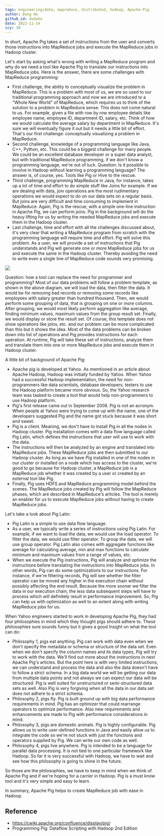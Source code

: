 ```yaml
---
tags: engineering/data, mapreduce, distributed, hadoop, Apache-Pig
author: Dung Ho
github_id: dudaka
date: 2022-11-14
icy: 10
---
```


In short, Apache Pig takes a set of instructions from the user and converts those instructions into MapReduce jobs and execute the MapReduce jobs in Hadoop cluster.

Let's start by asking what's wrong with writing a MapReduce program and why do we need a tool like Apache Pig to translate our instructions into MapReduce jobs.
Here is the answer, there are some challenges with MapReduce programming:
- First challenge, the ability to conceptually visualize the problem in MapReduce.
This is a problem with most of us, we are so used to our traditional programming approach and now we are introduced to a "Whole New World" of MapReduce, which requires us to think of the solution to a problem in MapReduce sense.
This does not come natural to us.
For example, given a file with row by row employee details like employee name, employee ID, department ID, salary, etc.
Think of how we would calculate the average salary by department in MapReduce.
It's sure we will eventually figure it out but it needs a little bit of effort.
That's our first challenge: conceptually visualizing a problem in MapReduce.
- Second challenge, knowledge of a programming language like Java, C++, Python, etc.
This could be a biggest challenge for many people.
We could be an excellent database developer or a super data analyst, but with traditional MapReduce programming, if we don't know a programming language, we're out of luck.
Question: Is it possible to involve in Hadoop without learning a programming language?
The answer is, of course, yes.
Tools like Pig or Hive to the rescue.
- Third challenge, programming MapReduce in Java, for instance, takes up a lot of time and effort to do simple stuff like Joins for example.
If we are dealing with data, join operations are the most rudimentary operations we would expect to do on our data sets on a regular basis.
But joins are very difficult and time consuming to implement in MapReduce.
Again, Pig is the rescue, with a simple one-line instruction in Apache Pig, we can perform joins.
Pig in the background will do the heavy lifting for us by writing the needed MapReduce jobs and execute them in the Hadoop cluster.
- Last challenge, time and effort with all the challenges discussed about, it's very clear that writing a MapReduce program from scratch with the programming language will require time and effort.
Pig will solve this problem.
As a user, we will provide a set of instructions that Pig understands and Pig will generate one or more MapReduce jobs for us and execute the same in the Hadoop cluster.
Thereby avoiding the need to write even a single line of MapReduce code sounds very promising.

![](problem-template.png)

Question: how a tool can replace the need for programmer and programming? Most of our data problems will follow a problem template, as shown in the above diagram, we will load the data, then filter the data.
It would be for removing bad records or removing some records like employees with salary greater than hundred thousand.
Then, we would perform some grouping of data, that is grouping on one or more columns.
After grouping, we would most likely perform aggregation like average, finding minimum values, maximum values from the group result set.
Finally, we would display or store the result set.
Of course, this template does not show operations like joins, etc. and our problem can be more complicated than this but it shows the idea.
Most of the data problems can be broken down into list of operations and Pig provides instructions for each operation.
At runtime, Pig will take these set of instructions, analyze them and translate them into one or more MapReduce jobs and execute them in Hadoop cluster.

A little bit of background of Apache Pig:
- Apache pig is developed at Yahoo. As memtioned in an article about Apache Hadoop, Hadoop was initially funded by Yahoo.
When Yahoo had a successful Hadoop implementation, the need for non-programmers like data scientists, database developers, testers to use the Hadoop platform became more obvious.
So, the Yahoo research team was tasked to create a tool that would help non-programmers to use Hadoop platform.
- Pig's first release came out in September 2008. Pig is not an acronym.
When people at Yahoo were trying to come up with the name, one of the developers suggested Pig and the name got stuck because it was short and sweet.
- Pig is a client. Meaning, we don't have to install Pig in all the nodes in Hadoop cluster.
Pig installation comes with a data flow language called Pig Latin, which defines the instructions that user will use to work with the data.
- The instructions will then be analyzed by an engine and translated into MapReduce jobs.
These MapReduce jobs are then submitted to our Hadoop cluster.
As long as we have Pig installed in one of the nodes in our cluster or installed on a node which has access to the cluster, we're good to go because for Hadoop cluster, a MapReduce job is a MapReduce job whether it was created by a user or created by an external tool like Pig.
- Finally, Pig uses HDFS and MapReduce programming model behind the scenes.
The MapReduce jobs created by Pig will follow the MapReduce phases, which are described in MapReduce's articles.
The tool is merely an enabler for us to execute MapReduce jobs without having to create MapReduce jobs.

Let's take a look about Pig Latin:
- Pig Latin is a simple to use data flow language.
- As a user, we typically write a series of instructions using Pig Latin.
For example, if we want to load the data, we would use the load operator.
To filter the data, we would use filter operator.
To group the data, we will use group operator.
Pig Latin also comes with aggregate functions like average for calculating average, min and max functions to calculate minimum and maximum values from a range of values, etc.
- When we execute the Pig instructions, Pig will analyze and optimize the instructions before translating the instructions into MapReduce jobs.
In other words, Pig can do some optimizations to our instructions.
For instance, if we're filtering records, Pig will see whether the filter operator can be moved any higher in the execution chain without possibly affecting the end result.
Because the more sooner we filter the data in our execution chain, the less data subsequent steps will have to process which will definitely result in performance improvement.
So, Pig can help us with optimization as well to an extent along with writing MapReduce jobs for us.

When Yahoo engineers started to work in developing Apache Pig, they had four philosophies in mind which they thought pigs should adhere to. These philosophies sure sounds funny but it gives a good Insight on what the tool can do:
- Philosophy 1, pigs eat anything.
Pig can work with data even when we don't specify the metadata or schema or structure of the data set.
Even when we don't specify the column names and its data types, Pig will try to work with the data. We'll find out more about the instructions in next Apache Pig's articles.
But the point here is with very limited instructions, we can understand and process the data and also the data doesn't have to follow a strict schema.
In a big data world we will be getting our data from multiple data points and not always we can expect our data will be structured.
Pig is well suited for unstructured or semi-structured data sets as well.
Also Pig is very forgiving when all the data in our data set does not adhere to a strict schema.
- Philosophy 2, pigs fly.
Pig is built ground up with big data performance requirements in mind.
Pig has an optimizer that could rearrange operators to optimize performance.
Also new requirements and enhancements are made to Pig with performance considerations in mind.
- Philosophy 3, pigs are domestic animals.
Pig is highly configurable.
Pig allows us to write user-defined functions in Java and easily allow us to integrate the code so we're not stuck with just the functions and operators supplied by Pig.
We can write our own code as well.
- Philosophy 4, pigs live anywhere.
Pig is intended to be a language for parallel data processing.
It is not tied to one particular framework like Hadoop.
So far it is very successful with Hadoop, we have to wait and see how this philosophy is going to shine in the future.

So those are the philosophies, we have to keep in mind when we think of Apache Pig and if we're hoping for a carrier in Hadoop.
Pig is a must know tool and it's very simple and easy to learn.

In summary, Apache Pig helps to create MapReduce job with ease in Hadoop.

## Reference

- https://cwiki.apache.org/confluence/display/pig/
- Programming Pig: Dataflow Scripting with Hadoop 2nd Edition
